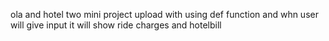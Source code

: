 ola and hotel two mini project upload with using def function and whn user will give input it will show ride charges and hotelbill 
